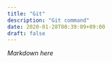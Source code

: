 ```yaml
---
title: "Git"
description: "Git command"
date: 2020-01-28T00:39:09+09:00
draft: false
---
```


*Markdown here*

